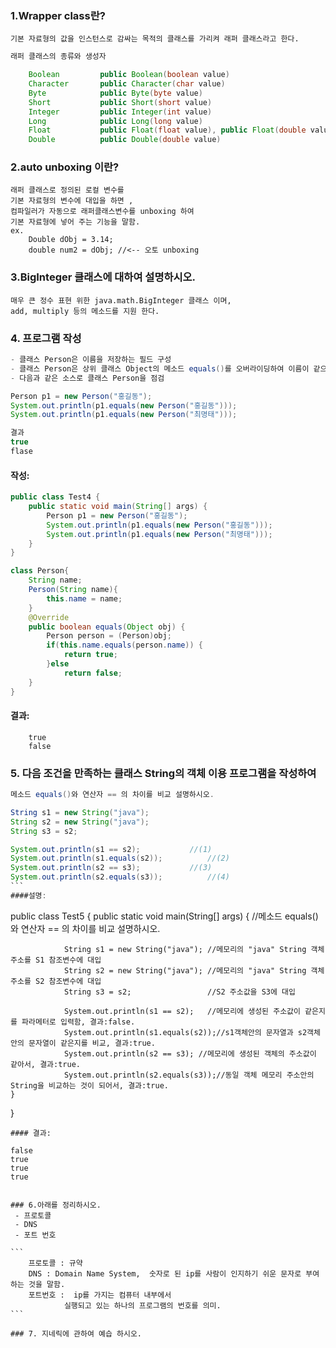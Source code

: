 ### 1.Wrapper class란?
	기본 자료형의 값을 인스턴스로 감싸는 목적의 클래스를 가리켜 래퍼 클래스라고 한다.
	
```java
래퍼 클래스의 종류와 생성자

	Boolean 		public Boolean(boolean value)
	Character 		public Character(char value)
	Byte 			public Byte(byte value)
	Short 			public Short(short value)
	Integer 		public Integer(int value)
	Long 			public Long(long value)
	Float 			public Float(float value), public Float(double value)
	Double 			public Double(double value)
```
	
### 2.auto unboxing 이란?
	래퍼 클래스로 정의된 로컬 변수를 
	기본 자료형의 변수에 대입을 하면 , 
	컴파일러가 자동으로 래퍼클래스변수를 unboxing 하여
	기본 자료형에 넣어 주는 기능을 말함.
	ex.
		Double dObj = 3.14;
		double num2 = dObj;	//<-- 오토 unboxing
		
### 3.BigInteger 클래스에 대하여 설명하시오. 
	매우 큰 정수 표현 위한 java.math.BigInteger 클래스 이며,
	add, multiply 등의 메소드를 지원 한다.
	
### 4. 프로그램 작성
```java
- 클래스 Person은 이름을 저장하는 필드 구성
- 클래스 Person은 상위 클래스 Object의 메소드 equals()를 오버라이딩하여 이름이 같으면 true를 반환하는 메소드 구현
- 다음과 같은 소스로 클래스 Person을 점검

Person p1 = new Person("홍길동");
System.out.println(p1.equals(new Person("홍길동")));
System.out.println(p1.equals(new Person("최명태")));

결과 
true
flase
```
#### 작성:
```java
public class Test4 {
	public static void main(String[] args) {
		Person p1 = new Person("홍길동");
		System.out.println(p1.equals(new Person("홍길동")));
		System.out.println(p1.equals(new Person("최명태")));
	}
}

class Person{
	String name;
	Person(String name){
		this.name = name;
	}
	@Override
	public boolean equals(Object obj) {
		Person person = (Person)obj;
		if(this.name.equals(person.name)) {
			return true;	
		}else
			return false;
	}
}
```
#### 결과:
```
	true
	false

```


### 5. 다음 조건을 만족하는 클래스 String의 객체 이용 프로그램을 작성하여 
~~~java
메소드 equals()와 연산자 == 의 차이를 비교 설명하시오.

String s1 = new String("java");
String s2 = new String("java");
String s3 = s2;

System.out.println(s1 == s2);			//(1)
System.out.println(s1.equals(s2));			//(2)
System.out.println(s2 == s3);			//(3)
System.out.println(s2.equals(s3));			//(4)
```
####설명:
~~~
public class Test5 {
	public static void main(String[] args) {
		//메소드 equals()와 연산자 == 의 차이를 비교 설명하시오.

				String s1 = new String("java");	//메모리의 "java" String 객체 주소를 S1 참조변수에 대입
				String s2 = new String("java"); //메모리의 "java" String 객체 주소를 S2 참조변수에 대입
				String s3 = s2;					//S2 주소값을 S3에 대입

				System.out.println(s1 == s2);	//메모리에 생성된 주소값이 같은지를 파라메터로 입력함, 결과:false.
				System.out.println(s1.equals(s2));//s1객체안의 문자열과 s2객체 안의 문자열이 같은지를 비교, 결과:true.
				System.out.println(s2 == s3); //메모리에 생성된 객체의 주소값이 같아서, 결과:true.
				System.out.println(s2.equals(s3));//동일 객체 메모리 주소안의 String을 비교하는 것이 되어서, 결과:true.
	}
}
```
#### 결과: 
```
	false
	true
	true
	true
~~~

### 6.아래를 정리하시오.
 - 프로토콜
 - DNS
 - 포트 번호

```
	프로토콜 : 규약
	DNS : Domain Name System,  숫자로 된 ip를 사람이 인지하기 쉬운 문자로 부여하는 것을 말함.
	포트번호 :  ip를 가지는 컴퓨터 내부에서
			실행되고 있는 하나의 프로그램의 번호를 의미.
``` 

### 7. 지네릭에 관하여 예습 하시오.
